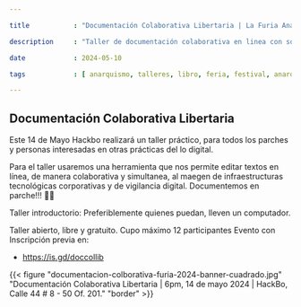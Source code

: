 ```yaml
---

title           : "Documentación Colaborativa Libertaria | La Furia Anarquista | Bogotá, 2024"

description     : "Taller de documentación colaborativa en linea con software libre."

date            : 2024-05-10

tags            : [ anarquismo, talleres, libro, feria, festival, anarquia, LaFuria, documentación, colaborativa ]

---
```


## Documentación Colaborativa Libertaria

Este 14 de Mayo Hackbo realizará un taller práctico, 
para todos los parches y personas interesadas en otras prácticas del lo digital.

Para el taller usaremos una herramienta que nos permite editar textos en línea, 
de manera colaborativa y simultanea, al maegen de infraestructuras tecnológicas corporativas y de vigilancia digital. 
Documentemos en parche!!! 🖤🔥

Taller introductorio: Preferiblemente quienes puedan, lleven un computador.

Taller abierto, libre y gratuito. 
Cupo máximo 12 participantes
Evento con Inscripción previa en:

* https://is.gd/doccollib

{{< figure "documentacion-colborativa-furia-2024-banner-cuadrado.jpg" "Documentación Colaborativa Libertaria | 6pm, 14 de mayo 2024 | HackBo, Calle 44 # 8 - 50 Of. 201." "border" >}}
